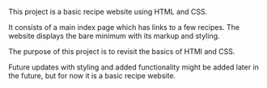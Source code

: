 This project is a basic recipe website using HTML and CSS.

It consists of a main index page which has links to a few recipes. The website displays the bare minimum with its markup and styling.

The purpose of this project is to revisit the basics of HTMl and CSS.

Future updates with styling and added functionality might be added later in the future, but for now it is a basic recipe website.
